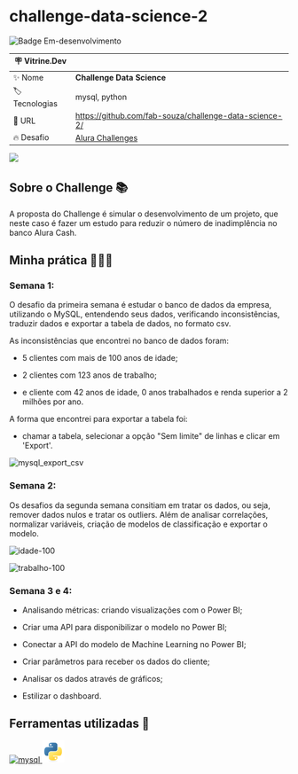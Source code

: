 # challenge-data-science-2

![Badge Em-desenvolvimento](http://img.shields.io/static/v1?label=STATUS&message=EM%20DESENVOLVIMENTO&color=BLUE&style=for-the-badge)

| :placard: Vitrine.Dev |    |
| -------------  | --- |
| :sparkles: Nome        | **Challenge Data Science**
| :label: Tecnologias | mysql, python
| :rocket: URL         | https://github.com/fab-souza/challenge-data-science-2/
| :fire: Desafio     | [Alura Challenges](https://www.alura.com.br/challenges/dados?utm_source=ActiveCampaign&utm_medium=email&utm_content=%5BChallenge+Dados%5D+Alura+Ca%24h+quer+contratar+voc%C3%AA%21&utm_campaign=%5BCHALLANGE%5D%28Dados+1a+ed+%29+Divulga%C3%A7%C3%A3o+para+base+de+alunos&vgo_ee=n7iuVgozRkd2hCVGucz92PlMy%2BOWWuyaZunZiCXh6gI%3D)

<!-- Inserir imagem com a #vitrinedev ao final do link -->
![](https://user-images.githubusercontent.com/67301805/189999297-aa84545f-f8f9-471b-8b5c-a3ee5dd6c134.jpg?text=imagem#vitrinedev)

## Sobre o Challenge 📚
A proposta do Challenge é simular o desenvolvimento de um projeto, que neste caso é fazer um estudo para reduzir o número de inadimplência no banco Alura Cash.

## Minha prática 👩🏻‍💻

### Semana 1:

O desafio da primeira semana é estudar o banco de dados da empresa, utilizando o MySQL, entendendo seus dados, verificando inconsistências, traduzir dados e exportar a tabela de dados, no formato csv.

As inconsistências que encontrei no banco de dados foram:

- 5 clientes com mais de 100 anos de idade;

- 2 clientes com 123 anos de trabalho;

- e cliente com 42 anos de idade, 0 anos trabalhados e renda superior a 2 milhões por ano.

A forma que encontrei para exportar a tabela foi:

- chamar a tabela, selecionar a opção "Sem limite" de linhas e clicar em 'Export'.

![mysql_export_csv](https://user-images.githubusercontent.com/67301805/188746963-638ecd14-ed86-4155-9df3-8763dd08fc60.jpg)

### Semana 2:

Os desafios da segunda semana consitiam em tratar os dados, ou seja, remover dados nulos e tratar os outliers. Além de analisar correlações, normalizar variáveis, criação de modelos de classificação e exportar o modelo.

![idade-100](https://user-images.githubusercontent.com/67301805/190916612-29734bb2-b6ab-479b-bf5b-afa8d4913aea.jpg)

![trabalho-100](https://user-images.githubusercontent.com/67301805/190916664-39dcf298-6c49-49b4-bf7b-43de1de01c6f.jpg)





### Semana 3 e 4:

- Analisando métricas: criando visualizações com o Power BI;

- Criar uma API para disponibilizar o modelo no Power BI;

- Conectar a API do modelo de Machine Learning no Power BI;

- Criar parâmetros para receber os dados do cliente;

- Analisar os dados através de gráficos;

- Estilizar o dashboard.




## Ferramentas utilizadas 🧰
<p> 
    <a href="https://www.mysql.com/" target="_blank" rel="noreferrer"> <img src="https://cdn-icons-png.flaticon.com/512/5968/5968313.png" alt="mysql" width="40" height="40"/>
    <a href="https://www.python.org" target="_blank" rel="noreferrer"> <img src="https://raw.githubusercontent.com/devicons/devicon/master/icons/python/python-original.svg" alt="python" width="40" height="40"/> </a>     
    </p>
